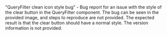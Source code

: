 "QueryFilter clean icon style bug" - Bug report for an issue with the style of the clear button in the QueryFilter component. The bug can be seen in the provided image, and steps to reproduce are not provided. The expected result is that the clear button should have a normal style. The version information is not provided.

